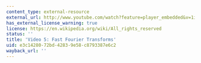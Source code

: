 ```yaml
---
content_type: external-resource
external_url: http://www.youtube.com/watch?feature=player_embedded&v=1iBLaHGL1AM
has_external_license_warning: true
license: https://en.wikipedia.org/wiki/All_rights_reserved
status: ''
title: 'Video 5: Fast Fourier Transforms'
uid: e3c14280-72bd-4283-9e58-c8793387e6c2
wayback_url: ''
---
```

